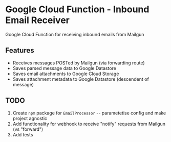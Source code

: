 Google Cloud Function - Inbound Email Receiver
==============================================

Google Cloud Function for receiving inbound emails from Mailgun

Features
--------
- Receives messages POSTed by Mailgun (via forwarding route)
- Saves parsed message data to Google Datastore
- Saves email attachments to Google Cloud Storage
- Saves attachment metadata to Google Datastore (descendent of message)

TODO
----
1. Create `npm` package for `EmailProcessor` -- parametetise config and make project agnostic
2. Add functionality for webhook to receive "notify" requests from Mailgun (vs "forward")
3. Add tests

